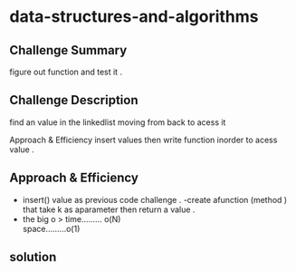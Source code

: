 # data-structures-and-algorithms
## Challenge Summary
figure out function and test it .

## Challenge Description
find an value in the linkedlist moving from back to acess it  

Approach & Efficiency
insert values then write function inorder to acess value .
## Approach & Efficiency

- insert() value as previous code challenge .
-create afunction (method ) that take k as aparameter then return a value .
- the big o >
time......... o(N)  
space.........o(1)

## solution 
